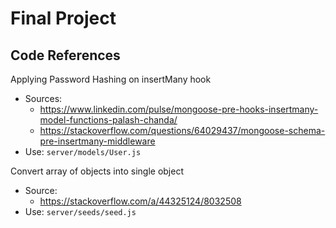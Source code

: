 # Final Project

## Code References

Applying Password Hashing on insertMany hook

- Sources:
  - https://www.linkedin.com/pulse/mongoose-pre-hooks-insertmany-model-functions-palash-chanda/
  - https://stackoverflow.com/questions/64029437/mongoose-schema-pre-insertmany-middleware
- Use: `server/models/User.js`

Convert array of objects into single object

- Source:
  - https://stackoverflow.com/a/44325124/8032508
- Use: `server/seeds/seed.js`

